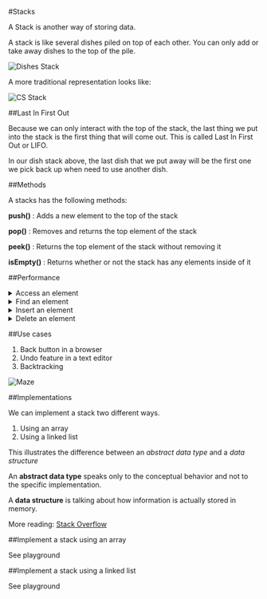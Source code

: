 #Stacks

A Stack is another way of storing data.

A stack is like several dishes piled on top of each other.  You can only add or take away dishes to the top of the pile.

![Dishes Stack](http://www.dabillgh.com/wp-content/gallery/kitchen-and-crockery/DbillGH2343466.jpg)

A more traditional representation looks like:

![CS Stack](http://stanford.edu/class/archive/cs/cs106b/cs106b.1158/images/stack-figure.png)

##Last In First Out

Because we can only interact with the top of the stack, the last thing we put into the stack is the first thing that will come out.  This is called Last In First Out or LIFO.

In our dish stack above, the last dish that we put away will be the first one we pick back up when need to use another dish.

##Methods

A stacks has the following methods:

**push()** : Adds a new element to the top of the stack

**pop()** : Removes and returns the top element of the stack

**peek()** : Returns the top element of the stack without removing it

**isEmpty()** : Returns whether or not the stack has any elements inside of it

##Performance 

<details>
	<summary>Access an element</summary>
	O(n)
</details>	

<details>
	<summary>Find an element</summary>
	O(n)
</details>	

<details>
	<summary>Insert an element </summary>
	O(1)
</details>	

<details>
	<summary>Delete an element</summary>
	O(1)
</details>

##Use cases

1. Back button in a browser
2. Undo feature in a text editor
3. Backtracking

![Maze](https://www.cs.cmu.edu/~adamchik/15-121/lectures/Stacks%20and%20Queues/pix/maze.bmp)


##Implementations

We can implement a stack two different ways.

1. Using an array
2. Using a linked list

This illustrates the difference between an *abstract data type* and a *data structure*

An **abstract data type** speaks only to the conceptual behavior and not to the specific implementation.

A **data structure** is talking about how information is actually stored in memory.

More reading: [Stack Overflow](http://stackoverflow.com/questions/13965757/what-is-the-difference-between-an-abstract-data-typeadt-and-a-data-structure)

##Implement a stack using an array

See playground

##Implement a stack using a linked list

See playground
